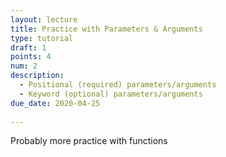 ```yaml
---
layout: lecture
title: Practice with Parameters & Arguments
type: tutorial
draft: 1
points: 4
num: 2
description: 
  - Positional (required) parameters/arguments
  - Keyword (optional) parameters/arguments
due_date: 2020-04-25
    
---
```


Probably more practice with functions